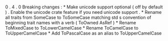 #
0
.
4
.
0
Breaking
changes
:
*
Make
unicode
support
optional
(
off
by
default
)
.
Enable
the
unicode
crate
feature
if
you
need
unicode
support
.
*
Rename
all
traits
from
SomeCase
to
ToSomeCase
matching
std
s
convention
of
beginning
trait
names
with
a
verb
(
ToOwned
AsRef
)
*
Rename
ToMixedCase
to
ToLowerCamelCase
*
Rename
ToCamelCase
to
ToUpperCamelCase
*
Add
ToPascalCase
as
an
alias
to
ToUpperCamelCase
